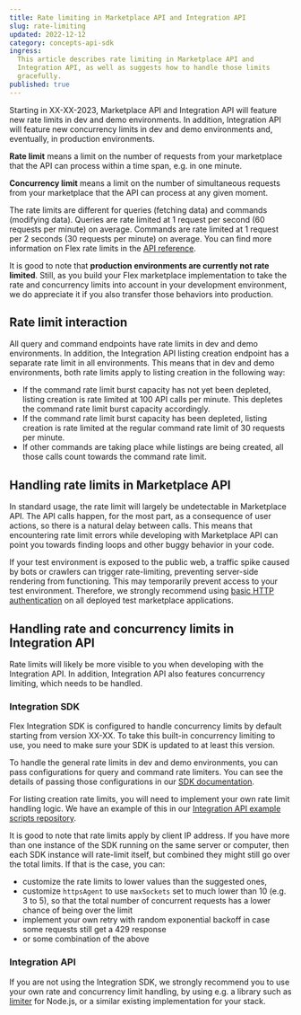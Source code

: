 ```yaml
---
title: Rate limiting in Marketplace API and Integration API
slug: rate-limiting
updated: 2022-12-12
category: concepts-api-sdk
ingress:
  This article describes rate limiting in Marketplace API and
  Integration API, as well as suggests how to handle those limits
  gracefully.
published: true
---
```


Starting in XX-XX-2023, Marketplace API and Integration API will feature
new rate limits in dev and demo environments. In addition, Integration
API will feature new concurrency limits in dev and demo environments
and, eventually, in production environments.

<extrainfo title="What are rate limits and concurrency limits?">

**Rate limit** means a limit on the number of requests from your
marketplace that the API can process within a time span, e.g. in one
minute.

**Concurrency limit** means a limit on the number of simultaneous
requests from your marketplace that the API can process at any given
moment.

</extrainfo>

The rate limits are different for queries (fetching data) and commands
(modifying data). Queries are rate limited at 1 request per second (60
requests per minute) on average. Commands are rate limited at 1 request
per 2 seconds (30 requests per minute) on average. You can find more
information on Flex rate limits in the [API reference](TODO).

It is good to note that **production environments are currently not rate
limited**. Still, as you build your Flex marketplace implementation to
take the rate and concurrency limits into account in your development
environment, we do appreciate it if you also transfer those behaviors
into production.

## Rate limit interaction

All query and command endpoints have rate limits in dev and demo
environments. In addition, the Integration API listing creation endpoint
has a separate rate limit in all environments. This means that in dev
and demo environments, both rate limits apply to listing creation in the
following way:

- If the command rate limit burst capacity has not yet been depleted,
  listing creation is rate limited at 100 API calls per minute. This
  depletes the command rate limit burst capacity accordingly.
- If the command rate limit burst capacity has been depleted, listing
  creation is rate limited at the regular command rate limit of 30
  requests per minute.
- If other commands are taking place while listings are being created,
  all those calls count towards the command rate limit.

## Handling rate limits in Marketplace API

In standard usage, the rate limit will largely be undetectable in
Marketplace API. The API calls happen, for the most part, as a
consequence of user actions, so there is a natural delay between calls.
This means that encountering rate limit errors while developing with
Marketplace API can point you towards finding loops and other buggy
behavior in your code.

If your test environment is exposed to the public web, a traffic spike
caused by bots or crawlers can trigger rate-limiting, preventing
server-side rendering from functioning. This may temporarily prevent
access to your test environment. Therefore, we strongly recommend using
[basic HTTP authentication](/tutorial/deploy-to-render/#enable-http-basic-access-authentication)
on all deployed test marketplace applications.

## Handling rate and concurrency limits in Integration API

Rate limits will likely be more visible to you when developing with the
Integration API. In addition, Integration API also features concurrency
limiting, which needs to be handled.

### Integration SDK

Flex Integration SDK is configured to handle concurrency limits by
default starting from version XX-XX. To take this built-in concurrency
limiting to use, you need to make sure your SDK is updated to at least
this version.

To handle the general rate limits in dev and demo environments, you can
pass configurations for query and command rate limiters. You can see the
details of passing those configurations in our
[SDK documentation](TODO).

For listing creation rate limits, you will need to implement your own
rate limit handling logic. We have an example of this in our
[Integration API example scripts repository](https://github.com/sharetribe/flex-integration-api-examples/blob/master/scripts/create-listings.js).

It is good to note that rate limits apply by client IP address. If you
have more than one instance of the SDK running on the same server or
computer, then each SDK instance will rate-limit itself, but combined
they might still go over the total limits. If that is the case, you can:

- customize the rate limits to lower values than the suggested ones,
- customize `httpsAgent` to use `maxSockets` set to much lower than 10
  (e.g. 3 to 5), so that the total number of concurrent requests has a
  lower chance of being over the limit
- implement your own retry with random exponential backoff in case some
  requests still get a 429 response
- or some combination of the above

### Integration API

If you are not using the Integration SDK, we strongly recommend you to
use your own rate and concurrency limit handling, by using e.g. a
library such as [limiter](https://www.npmjs.com/package/limiter) for
Node.js, or a similar existing implementation for your stack.
